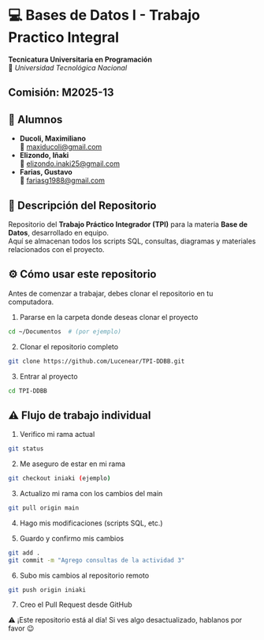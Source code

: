 # 💻 Bases de Datos I - Trabajo Practico Integral  
**Tecnicatura Universitaria en Programación**  
📍 *Universidad Tecnológica Nacional*  

## Comisión: **M2025-13**

## 👥 Alumnos

- **Ducoli, Maximiliano**  
  📧 maxiducoli@gmail.com  
- **Elizondo, Iñaki**  
  📧 elizondo.inaki25@gmail.com  
- **Farias, Gustavo**  
  📧 fariasg1988@gmail.com 

## 📂 Descripción del Repositorio  
Repositorio del **Trabajo Práctico Integrador (TPI)** para la materia **Base de Datos**, desarrollado en equipo.  
Aquí se almacenan todos los scripts SQL, consultas, diagramas y materiales relacionados con el proyecto. 

## ⚙️ Cómo usar este repositorio ##

Antes de comenzar a trabajar, debes clonar el repositorio en tu computadora.

1. Pararse en la carpeta donde deseas clonar el proyecto
```bash
cd ~/Documentos  # (por ejemplo)
```

2. Clonar el repositorio completo
```bash
git clone https://github.com/Lucenear/TPI-DDBB.git
```

3. Entrar al proyecto
```bash
cd TPI-DDBB
```

## ⚠️ Flujo de trabajo individual ##

1. Verifico mi rama actual
```bash
git status
```

2. Me aseguro de estar en mi rama
```bash
git checkout iniaki (ejemplo)
```

3. Actualizo mi rama con los cambios del main
```bash
git pull origin main
```

4. Hago mis modificaciones (scripts SQL, etc.)

5. Guardo y confirmo mis cambios
```bash
git add .
git commit -m "Agrego consultas de la actividad 3"
```

6. Subo mis cambios al repositorio remoto
```bash
git push origin iniaki
```

7. Creo el Pull Request desde GitHub


⚠️ ¡Este repositorio está al día! Si ves algo desactualizado, hablanos por favor 😉